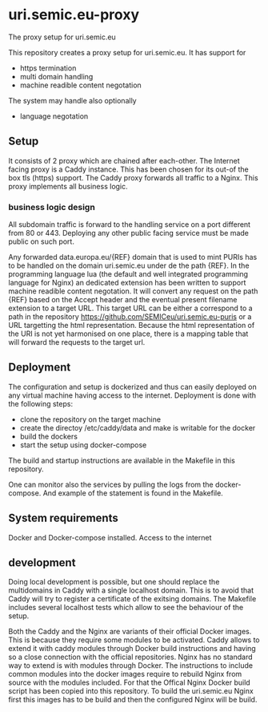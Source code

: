 # uri.semic.eu-proxy
The proxy setup for uri.semic.eu


This repository creates a proxy setup for uri.semic.eu.
It has support for 
   - https termination
   - multi domain handling
   - machine readible content negotation 

The system may handle also optionally
   - language negotation 

## Setup

It consists of 2 proxy which are chained after each-other.
The Internet facing proxy is a Caddy instance. This has been chosen for its out-of the box tls (https) support.
The Caddy proxy forwards all traffic to a Nginx. This proxy implements all business logic.


### business logic design

All subdomain traffic is forward to the handling service on a port different from 80 or 443.
Deploying any other public facing service must be made public on such port. 

Any forwarded data.europa.eu/{REF} domain that is used to mint PURIs has to be handled on the domain uri.semic.eu under de the path {REF}.
In the programming language lua (the default and well integrated programming language for Nginx) an dedicated extension has been written to support machine readible content negotation.
It will convert any request on the path {REF} based on the Accept header and the eventual present filename extension to a target URL.
This target URL can be either a correspond to a path in the repository https://github.com/SEMICeu/uri.semic.eu-puris or a URL targetting the html representation.
Because the html representation of the URI is not yet harmonised on one place, there is a mapping table that will forward the requests to the target url.




## Deployment
The configuration and setup is dockerized and thus can easily deployed on any virtual machine having access to the internet. 
Deployment is done with the following steps:

   - clone the repository on the target machine
   - create the directoy /etc/caddy/data and make is writable for the docker 
   - build the dockers
   - start the setup using docker-compose

The build and startup instructions are available in the Makefile in this repository.

One can monitor also the services by pulling the logs from the docker-compose. And example of the statement is found in the Makefile.

## System requirements
Docker and Docker-compose installed.
Access to the internet

## development
Doing local development is possible, but one should replace the multidomains in Caddy  with a single localhost domain. This is to avoid that Caddy will try to register a certificate of the exitsing domains.
The Makefile includes several localhost tests which allow to see the behaviour of the setup.

Both the Caddy and the Nginx are variants of their official Docker images. This is because they require some modules to be activated.
Caddy allows to extend it with caddy modules through Docker build instructions and having so a close connection with the official repositories.
Nginx has no standard way to extend is with modules through Docker. The instructions to include common modules into the docker images require to rebuild Nginx from source with the modules included.
For that the Offical Nginx Docker build script has been copied into this repository. To build the uri.semic.eu Nginx first this images has to be build and then the configured Nginx will be build.

